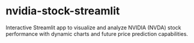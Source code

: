 # nvidia-stock-streamlit
Interactive Streamlit app to visualize and analyze NVIDIA (NVDA) stock performance with dynamic charts and future price prediction capabilities.
